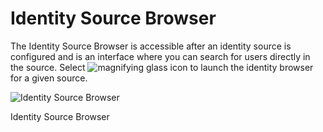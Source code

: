 # Identity Source Browser

The Identity Source Browser is accessible after an identity source is configured and is an interface where you can search for users directly in the source. Select ![magnifying glass icon](./media/image6.png) to launch the identity browser for a given source.

![Identity Source Browser](./media/image7.png)

Identity Source Browser
